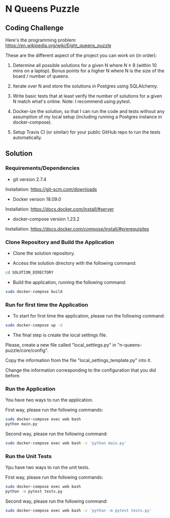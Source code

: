 # N Queens Puzzle

## Coding Challenge

Here's the programming problem: https://en.wikipedia.org/wiki/Eight_queens_puzzle

These are the different aspect of the project you can work on (in order):

1. Determine all possible solutions for a given N where N ≥ 8 (within 10 mins on a laptop).
Bonus points for a higher N where N is the size of the board / number of queens.

2. Iterate over N and store the solutions in Postgres using SQLAlchemy.

3. Write basic tests that at least verify the number of solutions for a given N match what's online.
Note: I recommend using pytest.

4. Docker-ize the solution, so that I can run the code and tests without any assumption of my local setup (including running a Postgres instance in docker-compose).

5. Setup Travis CI (or similar) for your public GitHub repo to run the tests automatically.

## Solution

### Requirements/Dependencies

+ git version 2.7.4

Installation: https://git-scm.com/downloads

+ Docker version 18.09.0

Installation: https://docs.docker.com/install/#server

+ docker-compose version 1.23.2

Installation: https://docs.docker.com/compose/install/#prerequisites

### Clone Repository and Build the Application

+ Clone the solution repository.

+ Access the solution directory with the following command:

```bash
cd SOLUTION_DIRECTORY
```

+ Build the application, running the following command:

```bash
sudo docker-compose build
```

### Run for first time the Application

+ To start for first time the application, please run the following command:

```bash
sudo docker-compose up -d
```

+ The final step is create the local settings file.

Please, create a new file called "local_settings.py" in "n-queens-puzzle/core/config".

Copy the information from the file "local_settings_template.py" into it.

Change the information corresponding to the configuration that you did before.

### Run the Application

You have two ways to run the application.

First way, please run the following commands:

```bash
sudo docker-compose exec web bash
python main.py
```

Second way, please run the following command:

```bash
sudo docker-compose exec web bash -c 'python main.py'
```

### Run the Unit Tests

Ypu have two ways to run the unit tests.

First way, please run the following commands:

```bash
sudo docker-compose exec web bash
python -m pytest tests.py
```

Second way, please run the following command:

```bash
sudo docker-compose exec web bash -c 'python -m pytest tests.py'
```
